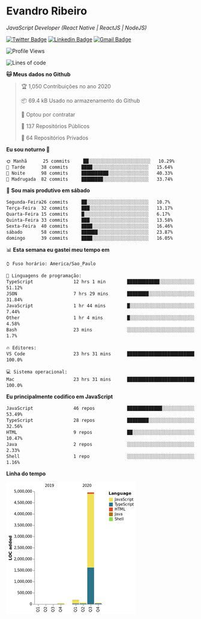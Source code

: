 # Evandro **Ribeiro**

*JavaScript Developer (React Native | ReactJS | NodeJS)*

[![Twitter Badge](https://img.shields.io/badge/-@ribeiroevandro-201B2D?style=flat-square&labelColor=201B2D&logo=twitter&logoColor=white&link=https://twitter.com/ribeiroevandro)](https://twitter.com/ribeiroevandro) 
[![Linkedin Badge](https://img.shields.io/badge/-Evandro%20Ribeiro-201B2D?style=flat-square&logo=Linkedin&logoColor=white&link=https://www.linkedin.com/in/ribeiroevandro)](https://www.linkedin.com/in/ribeiroevandro) 
[![Gmail Badge](https://img.shields.io/badge/-oi@ribeiroevandro.com.br-201B2D?style=flat-square&logo=Gmail&logoColor=white&link=mailto:oi@ribeiroevandro.com.br)](mailto:oi@ribeiroevandro.com.br)


<!--START_SECTION:waka-->
![Profile Views](http://img.shields.io/badge/Visualizac%C3%B5es%20do%20perfil-10-blue)

![Lines of code](https://img.shields.io/badge/Desde%20o%20Hello%20World%20eu%20escrevi-11.8%20million%20linhas%20de%20c%C3%B3digo-blue)

**🐱 Meus dados no Github** 

> 🏆 1,050 Contribuições no ano 2020
 > 
> 📦 69.4 kB Usado no armazenamento do Github 
 > 
> 💼 Optou por contratar
 > 
> 📜 137 Repositórios Públicos
 > 
> 🔑 64 Repositórios Privados 

**Eu sou noturno 🦉** 

```text
🌞 Manhã      25 commits     ██░░░░░░░░░░░░░░░░░░░░░░░   10.29% 
🌆 Tarde      38 commits     ████░░░░░░░░░░░░░░░░░░░░░   15.64% 
🌃 Noite      98 commits     ██████████░░░░░░░░░░░░░░░   40.33% 
🌙 Madrugada  82 commits     ████████░░░░░░░░░░░░░░░░░   33.74%

```
📅 **Sou mais produtivo em sábado** 

```text
Segunda-Feira26 commits     ██░░░░░░░░░░░░░░░░░░░░░░░   10.7% 
Terça-Feira  32 commits     ███░░░░░░░░░░░░░░░░░░░░░░   13.17% 
Quarta-Feira 15 commits     █░░░░░░░░░░░░░░░░░░░░░░░░   6.17% 
Quinta-Feira 33 commits     ███░░░░░░░░░░░░░░░░░░░░░░   13.58% 
Sexta-Feira  40 commits     ████░░░░░░░░░░░░░░░░░░░░░   16.46% 
sábado       58 commits     ██████░░░░░░░░░░░░░░░░░░░   23.87% 
domingo      39 commits     ████░░░░░░░░░░░░░░░░░░░░░   16.05%

```


📊 **Esta semana eu gastei meu tempo em** 

```text
⌚︎ Fuso horário: America/Sao_Paulo

💬 Linguagens de programação: 
TypeScript               12 hrs 1 min        ████████████░░░░░░░░░░░░░   51.12% 
JSON                     7 hrs 29 mins       ████████░░░░░░░░░░░░░░░░░   31.84% 
JavaScript               1 hr 44 mins        █░░░░░░░░░░░░░░░░░░░░░░░░   7.44% 
Other                    1 hr 4 mins         █░░░░░░░░░░░░░░░░░░░░░░░░   4.58% 
Bash                     23 mins             ░░░░░░░░░░░░░░░░░░░░░░░░░   1.7%

🔥 Editores: 
VS Code                  23 hrs 31 mins      █████████████████████████   100.0%

💻 Sistema operacional: 
Mac                      23 hrs 31 mins      █████████████████████████   100.0%

```

**Eu principalmente codifico em JavaScript** 

```text
JavaScript               46 repos            █████████████░░░░░░░░░░░░   53.49% 
TypeScript               28 repos            ████████░░░░░░░░░░░░░░░░░   32.56% 
HTML                     9 repos             ██░░░░░░░░░░░░░░░░░░░░░░░   10.47% 
Java                     2 repos             ░░░░░░░░░░░░░░░░░░░░░░░░░   2.33% 
Shell                    1 repo              ░░░░░░░░░░░░░░░░░░░░░░░░░   1.16%

```


**Linha do tempo**

![Chart not found](https://github.com/ribeiroevandro/ribeiroevandro/blob/master/charts/bar_graph.png) 


<!--END_SECTION:waka-->
